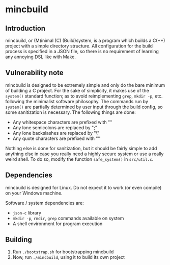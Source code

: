 # mincbuild

## Introduction
mincbuild, or (M)inimal (C) (Build)system, is a program which builds a C(++)
project with a simple directory structure. All configuration for the build
process is specified in a JSON file, so there is no requirement of learning any
annoying DSL like with Make.

## Vulnerability note
mincbuild is designed to be extremely simple and only do the bare minimum of
building a C project. For the sake of simplicity, it makes use of the `system()`
standard function; as to avoid reimplementing `grep`, `mkdir -p`, etc. following
the minimalist software philosophy. The commands run by `system()` are partially
determined by user input through the build config, so some sanitization is
necessary. The following things are done:

* Any whitespace characters are prefixed with "\"
* Any lone semicolons are replaced by "\;"
* Any lone backslashes are replaced by "\\"
* Any quote characters are prefixed with "\"

Nothing else is done for sanitization, but it should be fairly simple to add
anything else in case you really need a highly secure system or use a really
weird shell. To do so, modify the function `safe_system()` in `src/util.c`.

## Dependencies
mincbuild is designed for Linux. Do not expect it to work (or even compile) on
your Windows machine.

Software / system dependencies are:
* `json-c` library
* `mkdir -p`, `rmdir`, `grep` commands available on system
* A shell environment for program execution

## Building
1. Run `./bootstrap.sh` for bootstrapping mincbuild
2. Now, run `./mincbuild`, using it to build its own project
